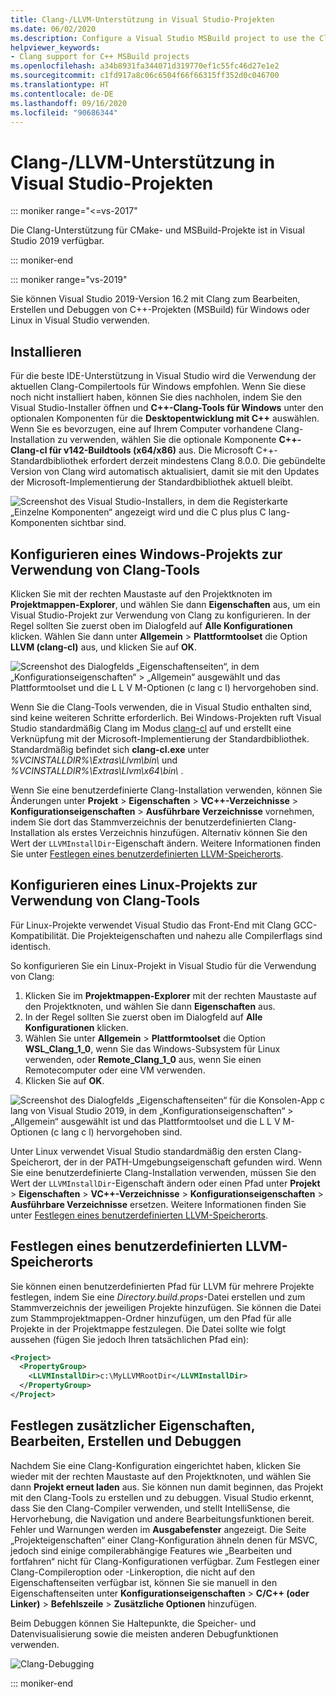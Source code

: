 ```yaml
---
title: Clang-/LLVM-Unterstützung in Visual Studio-Projekten
ms.date: 06/02/2020
ms.description: Configure a Visual Studio MSBuild project to use the Clang/LLVM toolchain.
helpviewer_keywords:
- Clang support for C++ MSBuild projects
ms.openlocfilehash: a34b8931fa344071d319770ef1c55fc46d27e1e2
ms.sourcegitcommit: c1fd917a8c06c6504f66f66315ff352d0c046700
ms.translationtype: HT
ms.contentlocale: de-DE
ms.lasthandoff: 09/16/2020
ms.locfileid: "90686344"
---
```

# <a name="clangllvm-support-in-visual-studio-projects"></a>Clang-/LLVM-Unterstützung in Visual Studio-Projekten

::: moniker range="<=vs-2017"

Die Clang-Unterstützung für CMake- und MSBuild-Projekte ist in Visual Studio 2019 verfügbar.

::: moniker-end

::: moniker range="vs-2019"

Sie können Visual Studio 2019-Version 16.2 mit Clang zum Bearbeiten, Erstellen und Debuggen von C++-Projekten (MSBuild) für Windows oder Linux in Visual Studio verwenden.

## <a name="install"></a>Installieren

Für die beste IDE-Unterstützung in Visual Studio wird die Verwendung der aktuellen Clang-Compilertools für Windows empfohlen. Wenn Sie diese noch nicht installiert haben, können Sie dies nachholen, indem Sie den Visual Studio-Installer öffnen und **C++-Clang-Tools für Windows** unter den optionalen Komponenten für die **Desktopentwicklung mit C++** auswählen. Wenn Sie es bevorzugen, eine auf Ihrem Computer vorhandene Clang-Installation zu verwenden, wählen Sie die optionale Komponente **C++-Clang-cl für v142-Buildtools (x64/x86)** aus. Die Microsoft C++-Standardbibliothek erfordert derzeit mindestens Clang 8.0.0. Die gebündelte Version von Clang wird automatisch aktualisiert, damit sie mit den Updates der Microsoft-Implementierung der Standardbibliothek aktuell bleibt.

![Screenshot des Visual Studio-Installers, in dem die Registerkarte „Einzelne Komponenten“ angezeigt wird und die C plus plus C lang-Komponenten sichtbar sind.](media/clang-install-vs2019.png)

## <a name="configure-a-windows-project-to-use-clang-tools"></a>Konfigurieren eines Windows-Projekts zur Verwendung von Clang-Tools

Klicken Sie mit der rechten Maustaste auf den Projektknoten im **Projektmappen-Explorer**, und wählen Sie dann **Eigenschaften** aus, um ein Visual Studio-Projekt zur Verwendung von Clang zu konfigurieren. In der Regel sollten Sie zuerst oben im Dialogfeld auf **Alle Konfigurationen** klicken. Wählen Sie dann unter **Allgemein** > **Plattformtoolset** die Option **LLVM (clang-cl)** aus, und klicken Sie auf **OK**.

![Screenshot des Dialogfelds „Eigenschaftenseiten“, in dem „Konfigurationseigenschaften“ > „Allgemein“ ausgewählt und das Plattformtoolset und die L L V M-Optionen (c lang c l) hervorgehoben sind.](media/clang-msbuild-prop-page.png)

Wenn Sie die Clang-Tools verwenden, die in Visual Studio enthalten sind, sind keine weiteren Schritte erforderlich. Bei Windows-Projekten ruft Visual Studio standardmäßig Clang im Modus [clang-cl](https://llvm.org/devmtg/2014-04/PDFs/Talks/clang-cl.pdf) auf und erstellt eine Verknüpfung mit der Microsoft-Implementierung der Standardbibliothek. Standardmäßig befindet sich **clang-cl.exe** unter *%VCINSTALLDIR%\\Extras\\Llvm\\bin\\* und *%VCINSTALLDIR%\\Extras\\Llvm\\x64\\bin\\* .

Wenn Sie eine benutzerdefinierte Clang-Installation verwenden, können Sie Änderungen unter **Projekt** > **Eigenschaften** > **VC++-Verzeichnisse** > **Konfigurationseigenschaften** > **Ausführbare Verzeichnisse** vornehmen, indem Sie dort das Stammverzeichnis der benutzerdefinierten Clang-Installation als erstes Verzeichnis hinzufügen. Alternativ können Sie den Wert der `LLVMInstallDir`-Eigenschaft ändern. Weitere Informationen finden Sie unter [Festlegen eines benutzerdefinierten LLVM-Speicherorts](#custom_llvm_location).

## <a name="configure-a-linux-project-to-use-clang-tools"></a>Konfigurieren eines Linux-Projekts zur Verwendung von Clang-Tools

Für Linux-Projekte verwendet Visual Studio das Front-End mit Clang GCC-Kompatibilität. Die Projekteigenschaften und nahezu alle Compilerflags sind identisch.

So konfigurieren Sie ein Linux-Projekt in Visual Studio für die Verwendung von Clang:

1. Klicken Sie im **Projektmappen-Explorer** mit der rechten Maustaste auf den Projektknoten, und wählen Sie dann **Eigenschaften** aus.
1. In der Regel sollten Sie zuerst oben im Dialogfeld auf **Alle Konfigurationen** klicken.
1. Wählen Sie unter **Allgemein** > **Plattformtoolset** die Option **WSL_Clang_1_0**, wenn Sie das Windows-Subsystem für Linux verwenden, oder **Remote_Clang_1_0** aus, wenn Sie einen Remotecomputer oder eine VM verwenden.
1. Klicken Sie auf **OK**.

![Screenshot des Dialogfelds „Eigenschaftenseiten“ für die Konsolen-App c lang von Visual Studio 2019, in dem „Konfigurationseigenschaften“ > „Allgemein“ ausgewählt ist und das Plattformtoolset und die L L V M-Optionen (c lang c l) hervorgehoben sind.](media/clang-msbuild-prop-page.png)

Unter Linux verwendet Visual Studio standardmäßig den ersten Clang-Speicherort, der in der PATH-Umgebungseigenschaft gefunden wird. Wenn Sie eine benutzerdefinierte Clang-Installation verwenden, müssen Sie den Wert der `LLVMInstallDir`-Eigenschaft ändern oder einen Pfad unter **Projekt** > **Eigenschaften** > **VC++-Verzeichnisse** > **Konfigurationseigenschaften** > **Ausführbare Verzeichnisse** ersetzen. Weitere Informationen finden Sie unter [Festlegen eines benutzerdefinierten LLVM-Speicherorts](#custom_llvm_location).

## <a name="set-a-custom-llvm-location"></a><a name="custom_llvm_location"></a> Festlegen eines benutzerdefinierten LLVM-Speicherorts

Sie können einen benutzerdefinierten Pfad für LLVM für mehrere Projekte festlegen, indem Sie eine *Directory.build.props*-Datei erstellen und zum Stammverzeichnis der jeweiligen Projekte hinzufügen. Sie können die Datei zum Stammprojektmappen-Ordner hinzufügen, um den Pfad für alle Projekte in der Projektmappe festzulegen. Die Datei sollte wie folgt aussehen (fügen Sie jedoch Ihren tatsächlichen Pfad ein):

```xml
<Project>
  <PropertyGroup>
    <LLVMInstallDir>c:\MyLLVMRootDir</LLVMInstallDir>
  </PropertyGroup>
</Project>
```

## <a name="set-additional-properties-edit-build-and-debug"></a>Festlegen zusätzlicher Eigenschaften, Bearbeiten, Erstellen und Debuggen

Nachdem Sie eine Clang-Konfiguration eingerichtet haben, klicken Sie wieder mit der rechten Maustaste auf den Projektknoten, und wählen Sie dann **Projekt erneut laden** aus. Sie können nun damit beginnen, das Projekt mit den Clang-Tools zu erstellen und zu debuggen. Visual Studio erkennt, dass Sie den Clang-Compiler verwenden, und stellt IntelliSense, die Hervorhebung, die Navigation und andere Bearbeitungsfunktionen bereit. Fehler und Warnungen werden im **Ausgabefenster** angezeigt. Die Seite „Projekteigenschaften“ einer Clang-Konfiguration ähneln denen für MSVC, jedoch sind einige compilerabhängige Features wie „Bearbeiten und fortfahren“ nicht für Clang-Konfigurationen verfügbar. Zum Festlegen einer Clang-Compileroption oder -Linkeroption, die nicht auf den Eigenschaftenseiten verfügbar ist, können Sie sie manuell in den Eigenschaftenseiten unter **Konfigurationseigenschaften** > **C/C++ (oder Linker)**  > **Befehlszeile** > **Zusätzliche Optionen** hinzufügen.

Beim Debuggen können Sie Haltepunkte, die Speicher- und Datenvisualisierung sowie die meisten anderen Debugfunktionen verwenden.  

![Clang-Debugging](media/clang-debug-msbuild.png)

::: moniker-end
